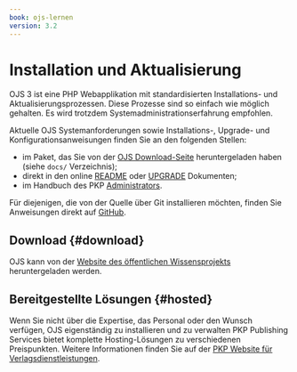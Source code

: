 ```yaml
---
book: ojs-lernen
version: 3.2
---
```


# Installation und Aktualisierung

OJS 3 ist eine PHP Webapplikation mit standardisierten Installations- und Aktualisierungsprozessen. Diese Prozesse sind so einfach wie möglich gehalten. Es wird trotzdem Systemadministrationserfahrung empfohlen.

Aktuelle OJS Systemanforderungen sowie Installations-, Upgrade- und Konfigurationsanweisungen finden Sie an den folgenden Stellen:

* im Paket, das Sie von der [OJS Download-Seite](https://pkp.sfu.ca/ojs/ojs_download/) heruntergeladen haben (siehe `docs/` Verzeichnis);
* direkt in den online [README](https://pkp.sfu.ca/ojs/README) oder [UPGRADE](https://pkp.sfu.ca/ojs/UPGRADE) Dokumenten;
* im Handbuch des PKP [Administrators](/admin-guide).

Für diejenigen, die von der Quelle über Git installieren möchten, finden Sie Anweisungen direkt auf [GitHub](https://github.com/pkp/ojs).

## Download {#download}

OJS kann von der [Website des öffentlichen Wissensprojekts](https://pkp.sfu.ca) heruntergeladen werden.

## Bereitgestellte Lösungen {#hosted}

Wenn Sie nicht über die Expertise, das Personal oder den Wunsch verfügen, OJS eigenständig zu installieren und zu verwalten PKP Publishing Services bietet komplette Hosting-Lösungen zu verschiedenen Preispunkten. Weitere Informationen finden Sie auf der [PKP Website für Verlagsdienstleistungen](https://pkpservices.sfu.ca).
